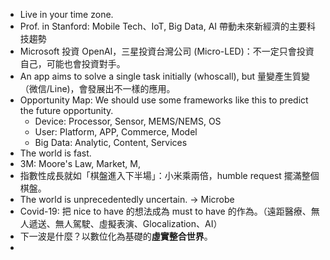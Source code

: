 
* Live in your time zone.
* Prof. in Stanford: Mobile Tech、IoT, Big Data, AI 帶動未來新經濟的主要科技趨勢
* Microsoft 投資 OpenAI，三星投資台灣公司 (Micro-LED)：不一定只會投資自己，可能也會投資對手。
* An app aims to solve a single task initially (whoscall), but 量變產生質變（微信/Line)，會發展出不一樣的應用。
* Opportunity Map: We should use some frameworks like this to predict the future opportunity.
	* Device: Processor, Sensor, MEMS/NEMS, OS
	* User: Platform, APP, Commerce, Model 
	* Big Data: Analytic, Content, Services
* The world is fast.
* 3M: Moore's Law, Market, M, 
* 指數性成長就如「棋盤進入下半場」：小米乘兩倍，humble request 擺滿整個棋盤。
* The world is unprecedentedly uncertain. -> Microbe
* Covid-19: 把 nice to have 的想法成為 must to have 的作為。（遠距醫療、無人遞送、無人駕駛、虛擬表演、Glocalization、AI）
* 下一波是什麼？以數位化為基礎的**虛實整合世界**。
* 